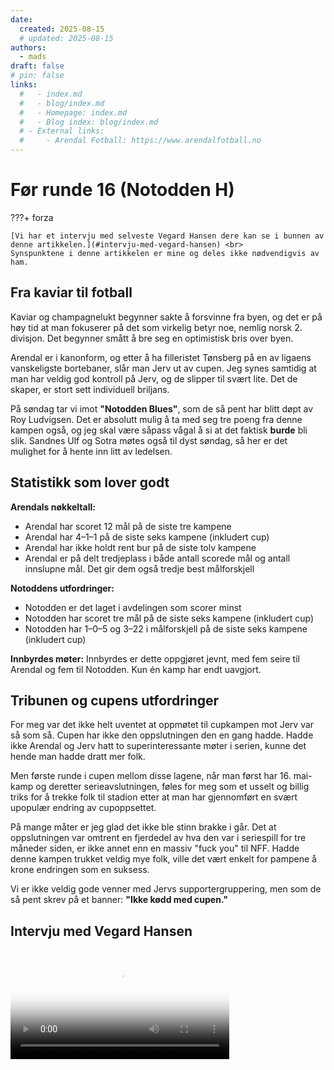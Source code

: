 ```yaml
---
date:
  created: 2025-08-15
  # updated: 2025-08-15
authors:
  - mads
draft: false
# pin: false
links:
  #   - index.md
  #   - blog/index.md
  #   - Homepage: index.md
  #   - Blog index: blog/index.md
  # - External links:
  #     - Arendal Fotball: https://www.arendalfotball.no
---
```


# Før runde 16 (Notodden H)

???+ forza

    [Vi har et intervju med selveste Vegard Hansen dere kan se i bunnen av denne artikkelen.](#intervju-med-vegard-hansen) <br>
    Synspunktene i denne artikkelen er mine og deles ikke nødvendigvis av ham.

## Fra kaviar til fotball

Kaviar og champagnelukt begynner sakte å forsvinne fra byen, og det er på høy tid at man fokuserer på det som virkelig betyr noe, nemlig norsk 2. divisjon. Det begynner smått å bre seg en optimistisk bris over byen.

Arendal er i kanonform, og etter å ha filleristet Tønsberg på en av ligaens vanskeligste bortebaner, slår man Jerv ut av cupen. Jeg synes samtidig at man har veldig god kontroll på Jerv, og de slipper til svært lite. Det de skaper, er stort sett individuell briljans.

På søndag tar vi imot **"Notodden Blues"**, som de så pent har blitt døpt av Roy Ludvigsen. Det er absolutt mulig å ta med seg tre poeng fra denne kampen også, og jeg skal være såpass vågal å si at det faktisk **burde** bli slik. Sandnes Ulf og Sotra møtes også til dyst søndag, så her er det mulighet for å hente inn litt av ledelsen.

## Statistikk som lover godt

**Arendals nøkkeltall:**

- Arendal har scoret 12 mål på de siste tre kampene
- Arendal har 4–1–1 på de siste seks kampene (inkludert cup)
- Arendal har ikke holdt rent bur på de siste tolv kampene
- Arendal er på delt tredjeplass i både antall scorede mål og antall innslupne mål. Det gir dem også tredje best målforskjell

**Notoddens utfordringer:**

- Notodden er det laget i avdelingen som scorer minst
- Notodden har scoret tre mål på de siste seks kampene (inkludert cup)
- Notodden har 1–0–5 og 3–22 i målforskjell på de siste seks kampene (inkludert cup)

**Innbyrdes møter:**
Innbyrdes er dette oppgjøret jevnt, med fem seire til Arendal og fem til Notodden. Kun én kamp har endt uavgjort.

## Tribunen og cupens utfordringer

For meg var det ikke helt uventet at oppmøtet til cupkampen mot Jerv var så som så. Cupen har ikke den oppslutningen den en gang hadde. Hadde ikke Arendal og Jerv hatt to superinteressante møter i serien, kunne det hende man hadde dratt mer folk.

Men første runde i cupen mellom disse lagene, når man først har 16. mai-kamp og deretter serieavslutningen, føles for meg som et usselt og billig triks for å trekke folk til stadion etter at man har gjennomført en svært upopulær endring av cupoppsettet.

På mange måter er jeg glad det ikke ble stinn brakke i går. Det at oppslutningen var omtrent en fjerdedel av hva den var i seriespill for tre måneder siden, er ikke annet enn en massiv "fuck you" til NFF. Hadde denne kampen trukket veldig mye folk, ville det vært enkelt for pampene å krone endringen som en suksess.

Vi er ikke veldig gode venner med Jervs supportergruppering, men som de så pent skrev på et banner: **"Ikke kødd med cupen."**

## Intervju med Vegard Hansen

<video controls width="350" poster="https://raw.githubusercontent.com/lewiuberg/forza-arendal/refs/heads/master/docs/assets/images/blog/2025/2025-08-15_1.png?raw=true">
  <source src="https://raw.githubusercontent.com/lewiuberg/forza-arendal/refs/heads/master/docs/assets/video/2025/2025-08-15_1.mp4" type="video/mp4">
  Din nettleser støtter ikke video.
</video>
